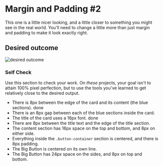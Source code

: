 # Margin and Padding #2

This one is a little nicer looking, and a little closer to something you might see in the real world. You'll need to change a little more than just margin and padding to make it look exactly right.

## Desired outcome

![desired outcome](./desired-outcome.png)

### Self Check

Use this section to check your work. On _these_ projects, your goal isn't to attain 100% pixel perfection, but to use the tools you've learned to get relatively close to the desired output.

-   There is 8px between the edge of the card and its content (the blue sections). done
-   There is an 8px gap between each of the blue sections inside the card.
-   The title of the card uses a 16px font. done
-   There are 8px between the title text and the edge of the title section.
-   The content section has 16px space on the top and bottom, and 8px on either side.
-   Everything inside the `.button-container` section is centered, and there is 8px padding.
-   The Big Button is centered on its own line.
-   The Big Button has 24px space on the sides, and 8px on top and bottom.
